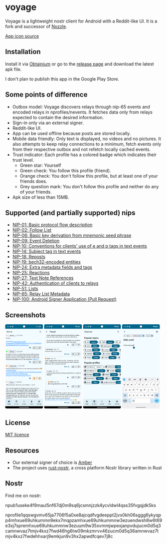 # voyage

Voyage is a lightweight nostr client for Android with a Reddit-like UI. It is a fork and successor
of [Nozzle](https://github.com/dluvian/Nozzle).

[App icon source](https://www.flaticon.com/free-icons/greek)

## Installation

Install it via [Obtainium](https://github.com/ImranR98/Obtainium) or go to
the [release page](https://github.com/dluvian/voyage/releases) and download the latest apk file.

I don't plan to publish this app in the Google Play Store.

## Some points of difference

- Outbox model: Voyage discovers relays through nip-65 events and encoded relays in
  nprofiles/nevents. It fetches data only from relays expected to contain the desired information.
- Sign-in only via an external signer.
- Reddit-like UI.
- App can be used offline because posts are stored locally.
- Mobile data friendly: Only text is displayed, no videos and no pictures. It also attempts to keep
  relay connections to a minimum, fetch events only from their respective outbox and not refetch
  locally cached events.
- Trust indicator: Each profile has a colored badge which indicates their trust level.
  - Green star: Yourself
  - Green check: You follow this profile (friend).
  - Orange check: You don't follow this profile, but at least one of your friends does.
  - Grey question mark: You don't follow this profile and neither do any of your friends.
- Apk size of less than 15MB.

## Supported (and partially supported) nips

- [NIP-01: Basic protocol flow description](https://github.com/nostr-protocol/nips/blob/master/01.md)
- [NIP-02: Follow List](https://github.com/nostr-protocol/nips/blob/master/02.md)
- [NIP-06: Basic key derivation from mnemonic seed phrase](https://github.com/nostr-protocol/nips/blob/master/06.md)
- [NIP-09: Event Deletion](https://github.com/nostr-protocol/nips/blob/master/09.md)
- [NIP-10: Conventions for clients' use of e and p tags in text events](https://github.com/nostr-protocol/nips/blob/master/10.md)
- [NIP-14: Subject tag in text events](https://github.com/nostr-protocol/nips/blob/master/14.md)
- [NIP-18: Reposts](https://github.com/nostr-protocol/nips/blob/master/18.md)
- [NIP-19: bech32-encoded entities](https://github.com/nostr-protocol/nips/blob/master/19.md)
- [NIP-24: Extra metadata fields and tags](https://github.com/nostr-protocol/nips/blob/master/24.md)
- [NIP-25: Reactions](https://github.com/nostr-protocol/nips/blob/master/25.md)
- [NIP-27: Text Note References](https://github.com/nostr-protocol/nips/blob/master/27.md)
- [NIP-42: Authentication of clients to relays](https://github.com/nostr-protocol/nips/blob/master/42.md)
- [NIP-51: Lists](https://github.com/nostr-protocol/nips/blob/master/51.md)
- [NIP-65: Relay List Metadata](https://github.com/nostr-protocol/nips/blob/master/65.md)
- [NIP-100: Android Signer Application (Pull Request)](https://github.com/nostr-protocol/nips/pull/868)

## Screenshots

<p>
<img src="fastlane/metadata/android/en-US/images/phoneScreenshots/home_feed.png" width="24%" height="24%" />
<img src="fastlane/metadata/android/en-US/images/phoneScreenshots/thread.png" width="24%" height="24%" />
<img src="fastlane/metadata/android/en-US/images/phoneScreenshots/discover.png" width="24%" height="24%" />
<img src="fastlane/metadata/android/en-US/images/phoneScreenshots/create_post.png" width="24%" height="24%" />
</p>

## License

[MIT licence](https://github.com/dluvian/voyage/blob/master/LICENSE)

## Resources

- Our external signer of choice is [Amber](https://github.com/greenart7c3/Amber)
- The project uses [rust-nostr](https://github.com/rust-nostr/nostr), a cross platform Nostr library
  written in Rust

## Nostr

Find me on nostr:

npub1useke4f9maul5nf67dj0m9sq6jcsmnjzzk4ycvldwl4qss35fvgqjdk5ks

nprofile1qqswgvmv65ja7706f5a0xe8ajcqdfvgdeeppt2jvx0kh06sggg6ykyqpp4mhxue69uhkummn9ekx7mqpzamhxue69uhkummnw3ezuendwsh8w6t69e3xj7spremhxue69uhkummnw3ezuum9w35xvmmjwpexjanpvdujucm0d5q3camnwvaz7tmjv4kxz7fwd46hg6tw09mkzmrvv46zucm0d5q36amnwvaz7tmjv4kxz7fwdehhxarj9emkjun9v3hx2apwdfcqev7j8c
